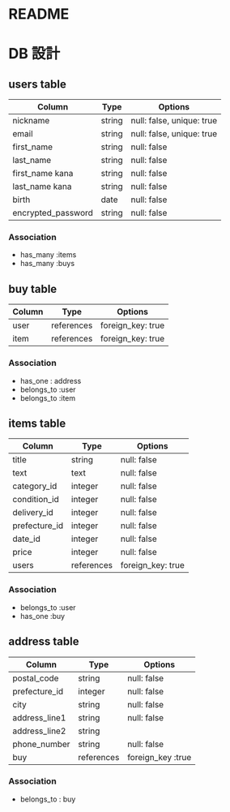 # README


# DB 設計


## users table

| Column             | Type                | Options                   |
|--------------------|---------------------|---------------------------|
| nickname           | string              | null: false, unique: true |
| email              | string              | null: false, unique: true |
| first_name         | string              | null: false               |
| last_name          | string              | null: false               |
| first_name kana    | string              | null: false               |
| last_name kana     | string              | null: false               |
| birth              | date                | null: false               |
| encrypted_password | string              | null: false               |

### Association

* has_many :items
* has_many :buys



## buy table

|Column         | Type       | Options             |
|---------------|------------|---------------------|
| user          | references | foreign_key: true   |
| item          | references | foreign_key: true   |

### Association

* has_one : address
* belongs_to :user
* belongs_to :item


## items table

| Column                              | Type       | Options           |
|-------------------------------------|------------|-------------------|
| title                               | string     | null: false       |
| text                                | text       | null: false       |
| category_id                         | integer    | null: false       |
| condition_id                        | integer    | null: false       |
| delivery_id                         | integer    | null: false       |
| prefecture_id                       | integer    | null: false       |
| date_id                             | integer    | null: false       |
| price                               | integer    | null: false       |
| users                               | references | foreign_key: true |

### Association

* belongs_to :user
* has_one :buy



## address table

| Column        | Type       | Options           |
|---------------|------------|-------------------|
| postal_code   | string     | null: false       |
| prefecture_id | integer    | null: false       |
| city          | string     | null: false       |
| address_line1 | string     | null: false       |
| address_line2 | string     |                   |
| phone_number  | string     | null: false       |
| buy           | references | foreign_key :true |

### Association
- belongs_to : buy
